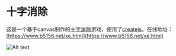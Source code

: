 # 十字消除

这是一个基于canvas制作的[十字消除](https://baike.baidu.com/item/%E5%8D%81%E5%AD%97%E6%B6%88%E9%99%A4/8692520)游戏，使用了[createjs](http://createjs.com/)。在线地址： [https://www.b5156.net/xe.html](https://www.b5156.net/xe.html)

![Alt text](https://www.b5156.net/xe.png)

